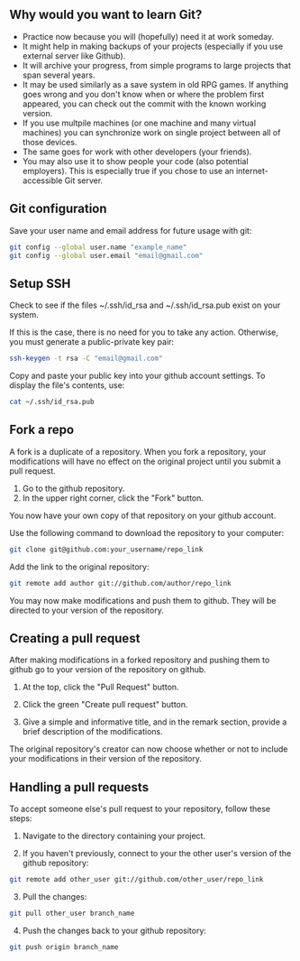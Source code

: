## Why would you want to learn Git?

* Practice now because you will (hopefully) need it at work someday.
* It might help in making backups of your projects (especially if you use external server like Github).
* It will archive your progress, from simple programs to large projects that span several years.
* It may be used similarly as a save system in old RPG games. If anything goes wrong and you don't know when or where the problem first appeared, you can check out the commit with the known working version.
* If you use multpile machines (or one machine and many virtual machines) you can synchronize work on single project between all of those devices.
* The same goes for work with other developers (your friends). 
* You may also use it to show people your code (also potential employers). This is especially true if you chose to use an internet-accessible Git server. 

## Git configuration

Save your user name and email address for future usage with git:

```bash
git config --global user.name "example_name"
git config --global user.email "email@gmail.com"
```

## Setup SSH

Check to see if the files ~/.ssh/id_rsa and ~/.ssh/id_rsa.pub exist on your system.

If this is the case, there is no need for you to take any action. Otherwise, you must generate a public-private key pair:

```bash
ssh-keygen -t rsa -C "email@gmail.com"
```

Copy and paste your public key into your github account settings. To display the file's contents, use:

```bash
cat ~/.ssh/id_rsa.pub
```

## Fork a repo
A fork is a duplicate of a repository. When you fork a repository, your modifications will have no effect on the original project until you submit a pull request.

1. Go to the github repository.
2. In the upper right corner, click the "Fork" button.

You now have your own copy of that repository on your github account.

Use the following command to download the repository to your computer:

```bash
git clone git@github.com:your_username/repo_link
```

Add the link to the original repository:

```bash
git remote add author git://github.com/author/repo_link
```

You may now make modifications and push them to github. They will be directed to your version of the repository.

## Creating a pull request

After making modifications in a forked repository and pushing them to github go to your version of the repository on github.

1. At the top, click the "Pull Request" button.

2. Click the green "Create pull request" button.

3. Give a simple and informative title, and in the remark section, provide a brief description of the modifications.

The original repository's creator can now choose whether or not to include your modifications in their version of the repository.

## Handling a pull requests

To accept someone else's pull request to your repository, follow these steps:

1. Navigate to the directory containing your project.

2. If you haven't previously, connect to your the other user's version of the github repository:

```bash
git remote add other_user git://github.com/other_user/repo_link
```

3. Pull the changes:

```bash
git pull other_user branch_name
```

4. Push the changes back to your github repository:

```bash
git push origin branch_name
```
